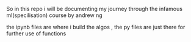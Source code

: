 ﻿So in this repo i will be documenting my journey
through the infamous ml(specilisation) course by andrew ng

the ipynb files are where i build the algos , the py files are just there for further use of functions
